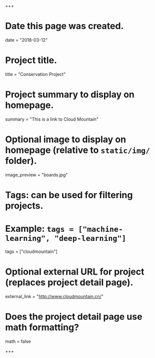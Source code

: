 +++
# Date this page was created.
date = "2018-03-12"

# Project title.
title = "Conservation Project"

# Project summary to display on homepage.
summary = "This is a link to Cloud Mountain"

# Optional image to display on homepage (relative to `static/img/` folder).
image_preview = "boards.jpg"

# Tags: can be used for filtering projects.
# Example: `tags = ["machine-learning", "deep-learning"]`
tags = ["cloudmountain"]

# Optional external URL for project (replaces project detail page).
external_link = "http://www.cloudmountain.cn/"

# Does the project detail page use math formatting?
math = false

+++

